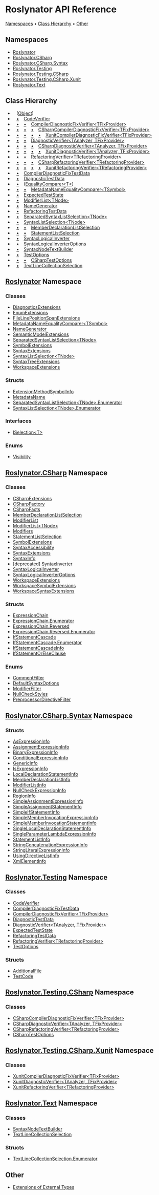 # Roslynator API Reference

[Namespaces](#namespaces) &#x2022; [Class Hierarchy](#class-hierarchy) &#x2022; [Other](#other)

## Namespaces

* [Roslynator](Roslynator/README.md)
* [Roslynator.CSharp](Roslynator/CSharp/README.md)
* [Roslynator.CSharp.Syntax](Roslynator/CSharp/Syntax/README.md)
* [Roslynator.Testing](Roslynator/Testing/README.md)
* [Roslynator.Testing.CSharp](Roslynator/Testing/CSharp/README.md)
* [Roslynator.Testing.CSharp.Xunit](Roslynator/Testing/CSharp/Xunit/README.md)
* [Roslynator.Text](Roslynator/Text/README.md)

## Class Hierarchy

* &ensp; \([Object](https://docs.microsoft.com/en-us/dotnet/api/system.object)\)<a id="class-hierarchy-System_Object"></a>
* &ensp; [&bull;](#class-hierarchy-System_Object "Object") &ensp; [CodeVerifier](Roslynator/Testing/CodeVerifier/README.md)<a id="class-hierarchy-Roslynator_Testing_CodeVerifier"></a>
* &ensp; [&bull;](#class-hierarchy-System_Object "Object") &ensp; [&bull;](#class-hierarchy-Roslynator_Testing_CodeVerifier "CodeVerifier") &ensp; [CompilerDiagnosticFixVerifier\<TFixProvider>](Roslynator/Testing/CompilerDiagnosticFixVerifier-1/README.md)<a id="class-hierarchy-Roslynator_Testing_CompilerDiagnosticFixVerifier_1"></a>
* &ensp; [&bull;](#class-hierarchy-System_Object "Object") &ensp; [&bull;](#class-hierarchy-Roslynator_Testing_CodeVerifier "CodeVerifier") &ensp; [&bull;](#class-hierarchy-Roslynator_Testing_CompilerDiagnosticFixVerifier_1 "CompilerDiagnosticFixVerifier<TFixProvider>") &ensp; [CSharpCompilerDiagnosticFixVerifier\<TFixProvider>](Roslynator/Testing/CSharp/CSharpCompilerDiagnosticFixVerifier-1/README.md)<a id="class-hierarchy-Roslynator_Testing_CSharp_CSharpCompilerDiagnosticFixVerifier_1"></a>
* &ensp; [&bull;](#class-hierarchy-System_Object "Object") &ensp; [&bull;](#class-hierarchy-Roslynator_Testing_CodeVerifier "CodeVerifier") &ensp; [&bull;](#class-hierarchy-Roslynator_Testing_CompilerDiagnosticFixVerifier_1 "CompilerDiagnosticFixVerifier<TFixProvider>") &ensp; [&bull;](#class-hierarchy-Roslynator_Testing_CSharp_CSharpCompilerDiagnosticFixVerifier_1 "CSharpCompilerDiagnosticFixVerifier<TFixProvider>") &ensp; [XunitCompilerDiagnosticFixVerifier\<TFixProvider>](Roslynator/Testing/CSharp/Xunit/XunitCompilerDiagnosticFixVerifier-1/README.md)<a id="class-hierarchy-Roslynator_Testing_CSharp_Xunit_XunitCompilerDiagnosticFixVerifier_1"></a>
* &ensp; [&bull;](#class-hierarchy-System_Object "Object") &ensp; [&bull;](#class-hierarchy-Roslynator_Testing_CodeVerifier "CodeVerifier") &ensp; [DiagnosticVerifier\<TAnalyzer, TFixProvider>](Roslynator/Testing/DiagnosticVerifier-2/README.md)<a id="class-hierarchy-Roslynator_Testing_DiagnosticVerifier_2"></a>
* &ensp; [&bull;](#class-hierarchy-System_Object "Object") &ensp; [&bull;](#class-hierarchy-Roslynator_Testing_CodeVerifier "CodeVerifier") &ensp; [&bull;](#class-hierarchy-Roslynator_Testing_DiagnosticVerifier_2 "DiagnosticVerifier<TAnalyzer, TFixProvider>") &ensp; [CSharpDiagnosticVerifier\<TAnalyzer, TFixProvider>](Roslynator/Testing/CSharp/CSharpDiagnosticVerifier-2/README.md)<a id="class-hierarchy-Roslynator_Testing_CSharp_CSharpDiagnosticVerifier_2"></a>
* &ensp; [&bull;](#class-hierarchy-System_Object "Object") &ensp; [&bull;](#class-hierarchy-Roslynator_Testing_CodeVerifier "CodeVerifier") &ensp; [&bull;](#class-hierarchy-Roslynator_Testing_DiagnosticVerifier_2 "DiagnosticVerifier<TAnalyzer, TFixProvider>") &ensp; [&bull;](#class-hierarchy-Roslynator_Testing_CSharp_CSharpDiagnosticVerifier_2 "CSharpDiagnosticVerifier<TAnalyzer, TFixProvider>") &ensp; [XunitDiagnosticVerifier\<TAnalyzer, TFixProvider>](Roslynator/Testing/CSharp/Xunit/XunitDiagnosticVerifier-2/README.md)<a id="class-hierarchy-Roslynator_Testing_CSharp_Xunit_XunitDiagnosticVerifier_2"></a>
* &ensp; [&bull;](#class-hierarchy-System_Object "Object") &ensp; [&bull;](#class-hierarchy-Roslynator_Testing_CodeVerifier "CodeVerifier") &ensp; [RefactoringVerifier\<TRefactoringProvider>](Roslynator/Testing/RefactoringVerifier-1/README.md)<a id="class-hierarchy-Roslynator_Testing_RefactoringVerifier_1"></a>
* &ensp; [&bull;](#class-hierarchy-System_Object "Object") &ensp; [&bull;](#class-hierarchy-Roslynator_Testing_CodeVerifier "CodeVerifier") &ensp; [&bull;](#class-hierarchy-Roslynator_Testing_RefactoringVerifier_1 "RefactoringVerifier<TRefactoringProvider>") &ensp; [CSharpRefactoringVerifier\<TRefactoringProvider>](Roslynator/Testing/CSharp/CSharpRefactoringVerifier-1/README.md)<a id="class-hierarchy-Roslynator_Testing_CSharp_CSharpRefactoringVerifier_1"></a>
* &ensp; [&bull;](#class-hierarchy-System_Object "Object") &ensp; [&bull;](#class-hierarchy-Roslynator_Testing_CodeVerifier "CodeVerifier") &ensp; [&bull;](#class-hierarchy-Roslynator_Testing_RefactoringVerifier_1 "RefactoringVerifier<TRefactoringProvider>") &ensp; [&bull;](#class-hierarchy-Roslynator_Testing_CSharp_CSharpRefactoringVerifier_1 "CSharpRefactoringVerifier<TRefactoringProvider>") &ensp; [XunitRefactoringVerifier\<TRefactoringProvider>](Roslynator/Testing/CSharp/Xunit/XunitRefactoringVerifier-1/README.md)<a id="class-hierarchy-Roslynator_Testing_CSharp_Xunit_XunitRefactoringVerifier_1"></a>
* &ensp; [&bull;](#class-hierarchy-System_Object "Object") &ensp; [CompilerDiagnosticFixTestData](Roslynator/Testing/CompilerDiagnosticFixTestData/README.md)<a id="class-hierarchy-Roslynator_Testing_CompilerDiagnosticFixTestData"></a>
* &ensp; [&bull;](#class-hierarchy-System_Object "Object") &ensp; [DiagnosticTestData](Roslynator/Testing/DiagnosticTestData/README.md)<a id="class-hierarchy-Roslynator_Testing_DiagnosticTestData"></a>
* &ensp; [&bull;](#class-hierarchy-System_Object "Object") &ensp; \([EqualityComparer\<T>](https://docs.microsoft.com/en-us/dotnet/api/system.collections.generic.equalitycomparer-1)\)<a id="class-hierarchy-System_Collections_Generic_EqualityComparer_1"></a>
* &ensp; [&bull;](#class-hierarchy-System_Object "Object") &ensp; [&bull;](#class-hierarchy-System_Collections_Generic_EqualityComparer_1 "EqualityComparer<T>") &ensp; [MetadataNameEqualityComparer\<TSymbol>](Roslynator/MetadataNameEqualityComparer-1/README.md)<a id="class-hierarchy-Roslynator_MetadataNameEqualityComparer_1"></a>
* &ensp; [&bull;](#class-hierarchy-System_Object "Object") &ensp; [ExpectedTestState](Roslynator/Testing/ExpectedTestState/README.md)<a id="class-hierarchy-Roslynator_Testing_ExpectedTestState"></a>
* &ensp; [&bull;](#class-hierarchy-System_Object "Object") &ensp; [ModifierList\<TNode>](Roslynator/CSharp/ModifierList-1/README.md)<a id="class-hierarchy-Roslynator_CSharp_ModifierList_1"></a>
* &ensp; [&bull;](#class-hierarchy-System_Object "Object") &ensp; [NameGenerator](Roslynator/NameGenerator/README.md)<a id="class-hierarchy-Roslynator_NameGenerator"></a>
* &ensp; [&bull;](#class-hierarchy-System_Object "Object") &ensp; [RefactoringTestData](Roslynator/Testing/RefactoringTestData/README.md)<a id="class-hierarchy-Roslynator_Testing_RefactoringTestData"></a>
* &ensp; [&bull;](#class-hierarchy-System_Object "Object") &ensp; [SeparatedSyntaxListSelection\<TNode>](Roslynator/SeparatedSyntaxListSelection-1/README.md)<a id="class-hierarchy-Roslynator_SeparatedSyntaxListSelection_1"></a>
* &ensp; [&bull;](#class-hierarchy-System_Object "Object") &ensp; [SyntaxListSelection\<TNode>](Roslynator/SyntaxListSelection-1/README.md)<a id="class-hierarchy-Roslynator_SyntaxListSelection_1"></a>
* &ensp; [&bull;](#class-hierarchy-System_Object "Object") &ensp; [&bull;](#class-hierarchy-Roslynator_SyntaxListSelection_1 "SyntaxListSelection<TNode>") &ensp; [MemberDeclarationListSelection](Roslynator/CSharp/MemberDeclarationListSelection/README.md)<a id="class-hierarchy-Roslynator_CSharp_MemberDeclarationListSelection"></a>
* &ensp; [&bull;](#class-hierarchy-System_Object "Object") &ensp; [&bull;](#class-hierarchy-Roslynator_SyntaxListSelection_1 "SyntaxListSelection<TNode>") &ensp; [StatementListSelection](Roslynator/CSharp/StatementListSelection/README.md)<a id="class-hierarchy-Roslynator_CSharp_StatementListSelection"></a>
* &ensp; [&bull;](#class-hierarchy-System_Object "Object") &ensp; [SyntaxLogicalInverter](Roslynator/CSharp/SyntaxLogicalInverter/README.md)<a id="class-hierarchy-Roslynator_CSharp_SyntaxLogicalInverter"></a>
* &ensp; [&bull;](#class-hierarchy-System_Object "Object") &ensp; [SyntaxLogicalInverterOptions](Roslynator/CSharp/SyntaxLogicalInverterOptions/README.md)<a id="class-hierarchy-Roslynator_CSharp_SyntaxLogicalInverterOptions"></a>
* &ensp; [&bull;](#class-hierarchy-System_Object "Object") &ensp; [SyntaxNodeTextBuilder](Roslynator/Text/SyntaxNodeTextBuilder/README.md)<a id="class-hierarchy-Roslynator_Text_SyntaxNodeTextBuilder"></a>
* &ensp; [&bull;](#class-hierarchy-System_Object "Object") &ensp; [TestOptions](Roslynator/Testing/TestOptions/README.md)<a id="class-hierarchy-Roslynator_Testing_TestOptions"></a>
* &ensp; [&bull;](#class-hierarchy-System_Object "Object") &ensp; [&bull;](#class-hierarchy-Roslynator_Testing_TestOptions "TestOptions") &ensp; [CSharpTestOptions](Roslynator/Testing/CSharp/CSharpTestOptions/README.md)<a id="class-hierarchy-Roslynator_Testing_CSharp_CSharpTestOptions"></a>
* &ensp; [&bull;](#class-hierarchy-System_Object "Object") &ensp; [TextLineCollectionSelection](Roslynator/Text/TextLineCollectionSelection/README.md)<a id="class-hierarchy-Roslynator_Text_TextLineCollectionSelection"></a>

## [Roslynator](Roslynator/README.md) Namespace

### Classes

* [DiagnosticsExtensions](Roslynator/DiagnosticsExtensions/README.md)
* [EnumExtensions](Roslynator/EnumExtensions/README.md)
* [FileLinePositionSpanExtensions](Roslynator/FileLinePositionSpanExtensions/README.md)
* [MetadataNameEqualityComparer\<TSymbol>](Roslynator/MetadataNameEqualityComparer-1/README.md)
* [NameGenerator](Roslynator/NameGenerator/README.md)
* [SemanticModelExtensions](Roslynator/SemanticModelExtensions/README.md)
* [SeparatedSyntaxListSelection\<TNode>](Roslynator/SeparatedSyntaxListSelection-1/README.md)
* [SymbolExtensions](Roslynator/SymbolExtensions/README.md)
* [SyntaxExtensions](Roslynator/SyntaxExtensions/README.md)
* [SyntaxListSelection\<TNode>](Roslynator/SyntaxListSelection-1/README.md)
* [SyntaxTreeExtensions](Roslynator/SyntaxTreeExtensions/README.md)
* [WorkspaceExtensions](Roslynator/WorkspaceExtensions/README.md)

### Structs

* [ExtensionMethodSymbolInfo](Roslynator/ExtensionMethodSymbolInfo/README.md)
* [MetadataName](Roslynator/MetadataName/README.md)
* [SeparatedSyntaxListSelection\<TNode>.Enumerator](Roslynator/SeparatedSyntaxListSelection-1/Enumerator/README.md)
* [SyntaxListSelection\<TNode>.Enumerator](Roslynator/SyntaxListSelection-1/Enumerator/README.md)

### Interfaces

* [ISelection\<T>](Roslynator/ISelection-1/README.md)

### Enums

* [Visibility](Roslynator/Visibility/README.md)

## [Roslynator.CSharp](Roslynator/CSharp/README.md) Namespace

### Classes

* [CSharpExtensions](Roslynator/CSharp/CSharpExtensions/README.md)
* [CSharpFactory](Roslynator/CSharp/CSharpFactory/README.md)
* [CSharpFacts](Roslynator/CSharp/CSharpFacts/README.md)
* [MemberDeclarationListSelection](Roslynator/CSharp/MemberDeclarationListSelection/README.md)
* [ModifierList](Roslynator/CSharp/ModifierList/README.md)
* [ModifierList\<TNode>](Roslynator/CSharp/ModifierList-1/README.md)
* [Modifiers](Roslynator/CSharp/Modifiers/README.md)
* [StatementListSelection](Roslynator/CSharp/StatementListSelection/README.md)
* [SymbolExtensions](Roslynator/CSharp/SymbolExtensions/README.md)
* [SyntaxAccessibility](Roslynator/CSharp/SyntaxAccessibility/README.md)
* [SyntaxExtensions](Roslynator/CSharp/SyntaxExtensions/README.md)
* [SyntaxInfo](Roslynator/CSharp/SyntaxInfo/README.md)
* \[deprecated\] [SyntaxInverter](Roslynator/CSharp/SyntaxInverter/README.md)
* [SyntaxLogicalInverter](Roslynator/CSharp/SyntaxLogicalInverter/README.md)
* [SyntaxLogicalInverterOptions](Roslynator/CSharp/SyntaxLogicalInverterOptions/README.md)
* [WorkspaceExtensions](Roslynator/CSharp/WorkspaceExtensions/README.md)
* [WorkspaceSymbolExtensions](Roslynator/CSharp/WorkspaceSymbolExtensions/README.md)
* [WorkspaceSyntaxExtensions](Roslynator/CSharp/WorkspaceSyntaxExtensions/README.md)

### Structs

* [ExpressionChain](Roslynator/CSharp/ExpressionChain/README.md)
* [ExpressionChain.Enumerator](Roslynator/CSharp/ExpressionChain/Enumerator/README.md)
* [ExpressionChain.Reversed](Roslynator/CSharp/ExpressionChain/Reversed/README.md)
* [ExpressionChain.Reversed.Enumerator](Roslynator/CSharp/ExpressionChain/Reversed/Enumerator/README.md)
* [IfStatementCascade](Roslynator/CSharp/IfStatementCascade/README.md)
* [IfStatementCascade.Enumerator](Roslynator/CSharp/IfStatementCascade/Enumerator/README.md)
* [IfStatementCascadeInfo](Roslynator/CSharp/IfStatementCascadeInfo/README.md)
* [IfStatementOrElseClause](Roslynator/CSharp/IfStatementOrElseClause/README.md)

### Enums

* [CommentFilter](Roslynator/CSharp/CommentFilter/README.md)
* [DefaultSyntaxOptions](Roslynator/CSharp/DefaultSyntaxOptions/README.md)
* [ModifierFilter](Roslynator/CSharp/ModifierFilter/README.md)
* [NullCheckStyles](Roslynator/CSharp/NullCheckStyles/README.md)
* [PreprocessorDirectiveFilter](Roslynator/CSharp/PreprocessorDirectiveFilter/README.md)

## [Roslynator.CSharp.Syntax](Roslynator/CSharp/Syntax/README.md) Namespace

### Structs

* [AsExpressionInfo](Roslynator/CSharp/Syntax/AsExpressionInfo/README.md)
* [AssignmentExpressionInfo](Roslynator/CSharp/Syntax/AssignmentExpressionInfo/README.md)
* [BinaryExpressionInfo](Roslynator/CSharp/Syntax/BinaryExpressionInfo/README.md)
* [ConditionalExpressionInfo](Roslynator/CSharp/Syntax/ConditionalExpressionInfo/README.md)
* [GenericInfo](Roslynator/CSharp/Syntax/GenericInfo/README.md)
* [IsExpressionInfo](Roslynator/CSharp/Syntax/IsExpressionInfo/README.md)
* [LocalDeclarationStatementInfo](Roslynator/CSharp/Syntax/LocalDeclarationStatementInfo/README.md)
* [MemberDeclarationListInfo](Roslynator/CSharp/Syntax/MemberDeclarationListInfo/README.md)
* [ModifierListInfo](Roslynator/CSharp/Syntax/ModifierListInfo/README.md)
* [NullCheckExpressionInfo](Roslynator/CSharp/Syntax/NullCheckExpressionInfo/README.md)
* [RegionInfo](Roslynator/CSharp/Syntax/RegionInfo/README.md)
* [SimpleAssignmentExpressionInfo](Roslynator/CSharp/Syntax/SimpleAssignmentExpressionInfo/README.md)
* [SimpleAssignmentStatementInfo](Roslynator/CSharp/Syntax/SimpleAssignmentStatementInfo/README.md)
* [SimpleIfStatementInfo](Roslynator/CSharp/Syntax/SimpleIfStatementInfo/README.md)
* [SimpleMemberInvocationExpressionInfo](Roslynator/CSharp/Syntax/SimpleMemberInvocationExpressionInfo/README.md)
* [SimpleMemberInvocationStatementInfo](Roslynator/CSharp/Syntax/SimpleMemberInvocationStatementInfo/README.md)
* [SingleLocalDeclarationStatementInfo](Roslynator/CSharp/Syntax/SingleLocalDeclarationStatementInfo/README.md)
* [SingleParameterLambdaExpressionInfo](Roslynator/CSharp/Syntax/SingleParameterLambdaExpressionInfo/README.md)
* [StatementListInfo](Roslynator/CSharp/Syntax/StatementListInfo/README.md)
* [StringConcatenationExpressionInfo](Roslynator/CSharp/Syntax/StringConcatenationExpressionInfo/README.md)
* [StringLiteralExpressionInfo](Roslynator/CSharp/Syntax/StringLiteralExpressionInfo/README.md)
* [UsingDirectiveListInfo](Roslynator/CSharp/Syntax/UsingDirectiveListInfo/README.md)
* [XmlElementInfo](Roslynator/CSharp/Syntax/XmlElementInfo/README.md)

## [Roslynator.Testing](Roslynator/Testing/README.md) Namespace

### Classes

* [CodeVerifier](Roslynator/Testing/CodeVerifier/README.md)
* [CompilerDiagnosticFixTestData](Roslynator/Testing/CompilerDiagnosticFixTestData/README.md)
* [CompilerDiagnosticFixVerifier\<TFixProvider>](Roslynator/Testing/CompilerDiagnosticFixVerifier-1/README.md)
* [DiagnosticTestData](Roslynator/Testing/DiagnosticTestData/README.md)
* [DiagnosticVerifier\<TAnalyzer, TFixProvider>](Roslynator/Testing/DiagnosticVerifier-2/README.md)
* [ExpectedTestState](Roslynator/Testing/ExpectedTestState/README.md)
* [RefactoringTestData](Roslynator/Testing/RefactoringTestData/README.md)
* [RefactoringVerifier\<TRefactoringProvider>](Roslynator/Testing/RefactoringVerifier-1/README.md)
* [TestOptions](Roslynator/Testing/TestOptions/README.md)

### Structs

* [AdditionalFile](Roslynator/Testing/AdditionalFile/README.md)
* [TestCode](Roslynator/Testing/TestCode/README.md)

## [Roslynator.Testing.CSharp](Roslynator/Testing/CSharp/README.md) Namespace

### Classes

* [CSharpCompilerDiagnosticFixVerifier\<TFixProvider>](Roslynator/Testing/CSharp/CSharpCompilerDiagnosticFixVerifier-1/README.md)
* [CSharpDiagnosticVerifier\<TAnalyzer, TFixProvider>](Roslynator/Testing/CSharp/CSharpDiagnosticVerifier-2/README.md)
* [CSharpRefactoringVerifier\<TRefactoringProvider>](Roslynator/Testing/CSharp/CSharpRefactoringVerifier-1/README.md)
* [CSharpTestOptions](Roslynator/Testing/CSharp/CSharpTestOptions/README.md)

## [Roslynator.Testing.CSharp.Xunit](Roslynator/Testing/CSharp/Xunit/README.md) Namespace

### Classes

* [XunitCompilerDiagnosticFixVerifier\<TFixProvider>](Roslynator/Testing/CSharp/Xunit/XunitCompilerDiagnosticFixVerifier-1/README.md)
* [XunitDiagnosticVerifier\<TAnalyzer, TFixProvider>](Roslynator/Testing/CSharp/Xunit/XunitDiagnosticVerifier-2/README.md)
* [XunitRefactoringVerifier\<TRefactoringProvider>](Roslynator/Testing/CSharp/Xunit/XunitRefactoringVerifier-1/README.md)

## [Roslynator.Text](Roslynator/Text/README.md) Namespace

### Classes

* [SyntaxNodeTextBuilder](Roslynator/Text/SyntaxNodeTextBuilder/README.md)
* [TextLineCollectionSelection](Roslynator/Text/TextLineCollectionSelection/README.md)

### Structs

* [TextLineCollectionSelection.Enumerator](Roslynator/Text/TextLineCollectionSelection/Enumerator/README.md)

## Other

* [Extensions of External Types](_Extensions.md)
